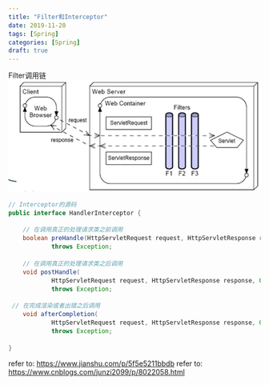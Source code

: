 ```yaml
---
title: "Filter和Interceptor"
date: 2019-11-20
tags: [Spring]
categories: [Spring]
draft: true
---
```


Filter调用链
![Filter调用链](https://raw.githubusercontent.com/smilemumu/picture/master/myblog/project/1704592-93aadaf76ab4746b.webp)


```java
// Interceptor的源码
public interface HandlerInterceptor {

    // 在调用真正的处理请求类之前调用
    boolean preHandle(HttpServletRequest request, HttpServletResponse response, Object handler)
            throws Exception;

    // 在调用真正的处理请求类之后调用
    void postHandle(
            HttpServletRequest request, HttpServletResponse response, Object handler, ModelAndView modelAndView)
            throws Exception;

 // 在完成渲染或者出错之后调用
    void afterCompletion(
            HttpServletRequest request, HttpServletResponse response, Object handler, Exception ex)
            throws Exception;

}
```


refer to: https://www.jianshu.com/p/5f5e5211bbdb
refer to: https://www.cnblogs.com/junzi2099/p/8022058.html